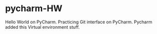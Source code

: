 # pycharm-HW
Hello World on PyCharm.
Practicing Git interface on PyCharm.
Pycharm added this Virtual environment stuff.